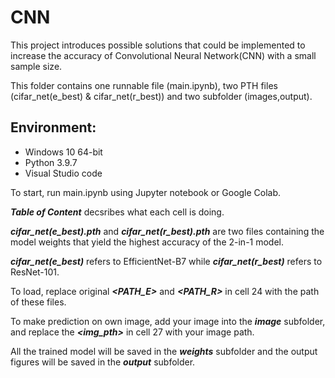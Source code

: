 # CNN

This project introduces possible solutions that could be implemented to increase the accuracy of Convolutional Neural Network(CNN) with a small sample size.

This folder contains one runnable file (main.ipynb), two PTH files (cifar_net(e_best) & cifar_net(r_best)) and two subfolder (images,output).

## Environment:
- Windows 10 64-bit
- Python 3.9.7
- Visual Studio code

To start, run main.ipynb using Jupyter notebook or Google Colab.

***Table of Content*** decsribes what each cell is doing.

**_cifar_net(e_best).pth_** and **_cifar_net(r_best).pth_** are two files containing the model weights that yield the highest accuracy of the 2-in-1 model.

**_cifar_net(e_best)_** refers to EfficientNet-B7 while **_cifar_net(r_best)_** refers to ResNet-101.

To load, replace original **_<PATH_E>_** and **_<PATH_R>_** in cell 24 with the path of these files.

To make prediction on own image, add your image into the ***image*** subfolder, and replace the **_<img_pth>_** in cell 27 with your image path.

All the trained model will be saved in the ***weights*** subfolder and the output figures will be saved in the ***output*** subfolder.
